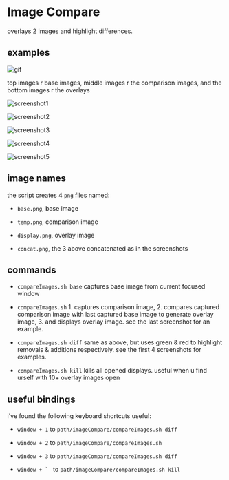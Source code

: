 # Image Compare

overlays 2 images and highlight differences.

## examples

![gif](./screenshots/imageCompare.gif)

top images r base images, middle images r the comparison images, and the bottom images r the overlays

![screenshot1](./screenshots/1.png)

![screenshot2](./screenshots/2.png)

![screenshot3](./screenshots/3.png)

![screenshot4](./screenshots/4.png)

![screenshot5](./screenshots/5.png)

## image names

the script creates 4 `png` files named:

- `base.png`, base image

- `temp.png`, comparison image

- `display.png`, overlay image

- `concat.png`, the 3 above concatenated as in the screenshots

## commands

- `compareImages.sh base` captures base image from current focused window

- `compareImages.sh` 1. captures comparison image, 2. compares captured comparison image with last captured base image to generate overlay image, 3. and displays overlay image. see the last screenshot for an example.

- `compareImages.sh diff` same as above, but uses green & red  to highlight removals & additions respectively. see the first 4 screenshots for examples.

- `compareImages.sh kill` kills all opened displays. useful when u find urself with 10+ overlay images open

## useful bindings

i've found the following keyboard shortcuts useful:

- `window + 1` to `path/imageCompare/compareImages.sh diff`

- `window + 2` to `path/imageCompare/compareImages.sh`

- `window + 3` to `path/imageCompare/compareImages.sh diff`

- ``window + ` `` to `path/imageCompare/compareImages.sh kill`
